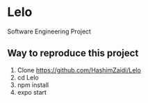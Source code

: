 # Lelo
Software Engineering Project

## Way to reproduce this project

1. Clone https://github.com/HashimZaidi/Lelo
2. cd Lelo
3. npm install
4. expo start
